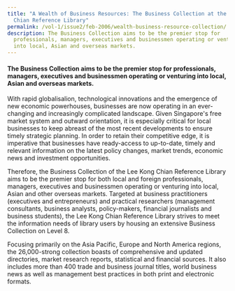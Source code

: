 ```yaml
---
title: "A Wealth of Business Resources: The Business Collection at the Lee Kong
  Chian Reference Library"
permalink: /vol-1/issue2/feb-2006/wealth-business-resource-collection/
description: The Business Collection aims to be the premier stop for
  professionals, managers, executives and businessmen operating or venturing
  into local, Asian and overseas markets.
---
```

#### The Business Collection aims to be the premier stop for professionals, managers, executives and businessmen operating or venturing into local, Asian and overseas markets.

With rapid globalisalion, technological innovations and the emergence of new economic powerhouses, businesses are now operating in an ever-changing and increasingly complicated landscape. Given Singapore's free market system and outward orientation, it is especially critical for local businesses to keep abreast of the most recent developments to ensure timely strategic planning. In order to retain their competitive edge, it is imperative that businesses have ready-access to up-to-date, timely and relevant information on the latest policy changes, market trends, economic news and investment opportunities.

Therefore, the Business Collection of the Lee Kong Chian Reference Library aims to be the premier stop for both local and foreign professionals, managers, executives and businessmen operating or venturing into local, Asian and other overseas markets. Targeted at business practitioners (executives and entrepreneurs) and practical researchers (management consultants, business analysts, policy-makers, financial journalists and business students), the Lee Kong Chian Reference Library strives to meet the information needs of library users by housing an extensive Business Collection on Level 8.

Focusing primarily on the Asia Pacific, Europe and North America regions, the 26,000-strong collection boasts of comprehensive and updated directories, market research reports, statistical and financial sources. It also includes more than 400 trade and business journal titles, world business news as well as management best practices in both print and electronic formats.



